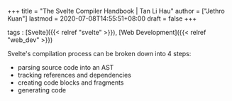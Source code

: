 +++
title = "The Svelte Compiler Handbook | Tan Li Hau"
author = ["Jethro Kuan"]
lastmod = 2020-07-08T14:55:51+08:00
draft = false
+++

tags
: [Svelte]({{< relref "svelte" >}}), [Web Development]({{< relref "web_dev" >}})

Svelte's compilation process can be broken down into 4 steps:

- parsing source code into an AST
- tracking references and dependencies
- creating code blocks and fragments
- generating code
